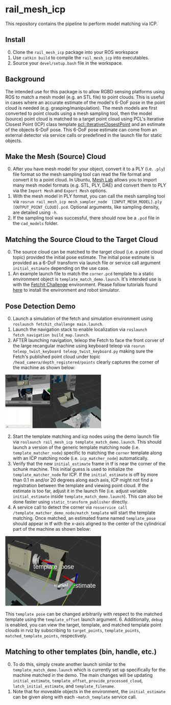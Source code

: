 # rail_mesh_icp

This repository contains the pipeline to perform model matching via ICP.

## Install
0. Clone the `rail_mesh_icp` package into your ROS workspace
1. Use `catkin build` to compile the `rail_mesh_icp` into executables.
2. Source your `devel/setup.bash` file in the workspace.

## Background
The intended use for this package is to allow RGBD sensing platforms using ROS to match a mesh model (e.g. an STL file)
to point clouds. This is useful in cases where an accurate estimate of the model's 6-DoF pose in the point cloud is needed 
(e.g. grasping/manipulation). The mesh models are first converted to point clouds using a mesh sampling tool, then the
model (source) point cloud is matched to a target point cloud using PCL's Iterative Closest Point (ICP) class template 
[pcl::IterativeClosestPoint](http://docs.pointclouds.org/trunk/classpcl_1_1_iterative_closest_point.html) and an estimate
of the objects 6-DoF pose. This 6-DoF pose estimate can come from an external detector via service calls or predefined 
in the launch file for static objects.

## Make the Mesh (Source) Cloud
0. After you have mesh model for your object, convert it to a PLY (i.e. `.ply`) file format so the mesh sampling tool 
can read the file format and convert it to a point cloud. In Ubuntu, [Mesh Lab](http://meshlab.sourceforge.net) allows 
you to import many mesh model formats (e.g. STL, PLY, DAE) and convert them to PLY via the `Import Mesh` and 
`Export Mesh` options.
1. With the mesh model in PLY format, you can call the mesh sampling tool via `rosrun rail_mesh_icp mesh_sampler_node 
[INPUT_MESH_MODEL].ply [OUTPUT_POINT_CLOUD].pcd`. Optional arguments, like sampling density, are detailed using `-h`.
2. If the sampling tool was successful, there should now be a `.pcd` file in the `cad_models` folder.

## Matching the Source Cloud to the Target Cloud
0. The source cloud can be matched to the target cloud (i.e. a point cloud topic) provided the initial pose estimate.
The initial pose estimate is provided as a 6-DoF transform via launch file or service call argument `initial_estimate`
depending on the use case.
1. An example launch file to match the `corner.pcd` template to a static environment object is 
`template_match_demo.launch`. It's intended use is with the 
[Fetchit Challenge](https://github.com/fetchrobotics/fetch_gazebo/tree/gazebo9/fetchit_challenge) environment. Please 
follow tutorials found [here](http://docs.fetchrobotics.com/gazebo.html) to install the environment and robot simulator. 

## Pose Detection Demo
0. Launch a simulation of the fetch and simulation environment using `roslaunch fetchit_challenge main.launch`.
1. Launch the navigation stack to enable localization via `roslaunch fetch_navigation build_map.launch`.
2. AFTER launching navigation, teleop the Fetch to face the front corver of the large recangular machine using keyboard
teleop via `rosrun teleop_twist_keyboard teleop_twist_keyboard.py` making sure the Fetch's published point cloud under 
topic `/head_camera/depth_registered/points` clearly captures the corner of the machine as shown below:
<img src="./img/align.png" alt="Simulated Chuck Pose Coordinate frame." width="300">

2. Start the template matching and icp nodes using the demo launch file via 
`roslaunch rail_mesh_icp template_match_demo.launch`. This should launch a version of the generic template matching 
node (i.e. `template_matcher_node`) specific to matching the `corner` template along with an ICP matching node 
(i.e. `icp_matcher_node`) automatically.
4. Verify that the new `initial_estimate` frame in tf is near the corner of the schunk machine. This initial guess is 
used to initialize the `template_matcher_node` for ICP. If the `initial_estimate` is off by more than 0.1 m and/or 20 
degrees along each axis, ICP might not find a registration between the template and viewing point cloud. If the 
estimate is too far, adjust it in the launch file (i.e. adjust variable `initial_estimate` inside 
`template_match_demo.launch`). This can also be done faster using `static_transform_publisher` directly.
5. A service call to detect the corner via `rosservice call /template_matcher_demo_node/match_template` will start the 
template matching. Once matched, an estimated frame named `template_pose` should appear in tf with the x-axis aligned 
to the center of the cylindrical part of the machine as shown below: 
<img src="./img/match.png" alt="Simulated Chuck Pose Coordinate frame." width="300">

This `template pose` can be changed arbitrarily with respect to the 
matched template using the `template_offset` launch argument.
6. Additionally, `debug` is enabled, you can view the target, template, and matched template point clouds 
in rviz by subscribing to `target_points`, `template_points`, `matched_template_points`, respectively.

## Matching to other templates (bin, handle, etc.)
0. To do this, simply create another launch similar to the `template_match_demo.launch` which is currently set up 
specifically for the machine matched in the demo. The main changes will be updating `initial_estimate`, 
`template_offset`, `provide_processed_cloud`, `latch_initial_estimate`, and  `template_filename`.
1. Note that for moveable objects in the environment, the `initial_estimate` can be given along with each 
`~match_template` service call.
